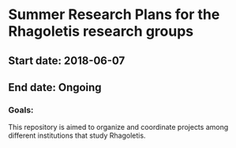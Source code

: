 # Summer Research Plans for the Rhagoletis research groups

## Start date: 2018-06-07
## End date: Ongoing

### Goals:

This repository is aimed to organize and coordinate projects among different institutions that study Rhagoletis. 
